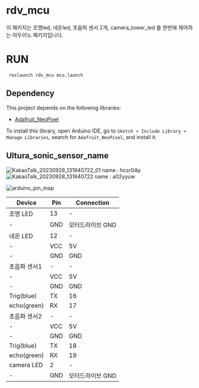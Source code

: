 # rdv_mcu
이 패키지는 조명led, 네온led, 초음파 센서 2개, camera_tower_led 를 한번에 제어하는 아두이노 패키지입니다.
# RUN
     roslaunch rdv_mcu mcu.launch

## Dependency

This project depends on the following libraries:

- [Adafruit_NeoPixel](https://github.com/adafruit/Adafruit_NeoPixel)

To install this library, open Arduino IDE, go to `Sketch > Include Library > Manage Libraries`, search for `Adafruit_NeoPixel`, and install it.

## Ultura_sonic_sensor_name
![KakaoTalk_20230928_131940722_01](https://github.com/rendezvue/rdv_amr_mcu/assets/122353362/8bb3ae20-558e-450a-9199-d3021ed2deaf)
name : hcsr04p
![KakaoTalk_20230928_131940722](https://github.com/rendezvue/rdv_amr_mcu/assets/122353362/04e89fce-85de-4362-8076-55ffc3d3f47e)
name : a02yyuw


![arduino_pin_map](https://github.com/rendezvue/rdv_amr_mcu/assets/122353362/709f1cc8-9cfe-4526-b53d-d41379ad60cd)



          
| Device        | Pin | Connection  |
|---------------|-----|-------------|
| 조명 LED      | 13  | -           |
| -             | GND | 모터드라이브 GND |
| 네온 LED      | 12  | -           |
| -             | VCC | 5V          |
| -             | GND | GND         |
| 초음파 센서1  | -   | -           |
| -             | VCC | 5V          |
| -             | GND | GND         |
| Trig(blue)    | TX  | 16          |
| echo(green)   | RX  | 17          |
| 초음파 센서2  | -   | -           |
| -             | VCC | 5V          |
| -             | GND | GND         |
| Trig(blue)    | TX  | 18          |
| echo(green)   | RX  | 19          |
| camera LED    | 2  | -           |
| -             | GND | 모터드라이브 GND |

